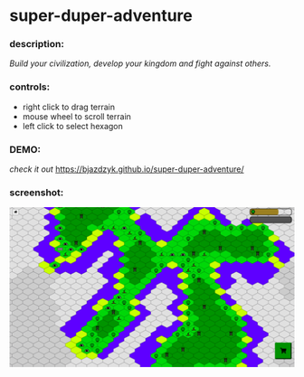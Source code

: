 # super-duper-adventure

### description:
*Build your civilization, develop your kingdom and fight against others.*

### controls:
- right click to drag terrain
- mouse wheel to scroll terrain
- left click to select hexagon

### DEMO:
*check it out* https://bjazdzyk.github.io/super-duper-adventure/

### screenshot:
![Screenshot](.github/screenshot.png)